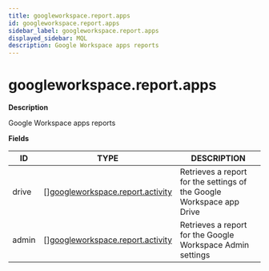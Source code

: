 ```yaml
---
title: googleworkspace.report.apps
id: googleworkspace.report.apps
sidebar_label: googleworkspace.report.apps
displayed_sidebar: MQL
description: Google Workspace apps reports
---
```


# googleworkspace.report.apps

**Description**

Google Workspace apps reports

**Fields**

| ID    | TYPE                                                                            | DESCRIPTION                                                           |
| ----- | ------------------------------------------------------------------------------- | --------------------------------------------------------------------- |
| drive | &#91;&#93;[googleworkspace.report.activity](googleworkspace.report.activity.md) | Retrieves a report for the settings of the Google Workspace app Drive |
| admin | &#91;&#93;[googleworkspace.report.activity](googleworkspace.report.activity.md) | Retrieves a report for the Google Workspace Admin settings            |
